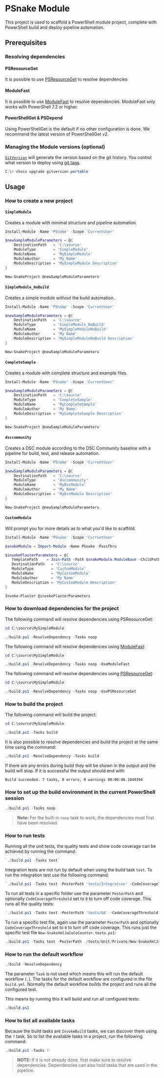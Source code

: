 # PSnake Module

This project is used to scaffold a PowerShell module project, complete with
PowerShell build and deploy pipeline automation.

## Prerequisites

### Resolving dependencies

#### PSResourceGet

It is possible to use [PSResourceGet](https://github.com/PowerShell/PSResourceGet) to resolve dependencies

#### ModuleFast

It is possible to use [ModuleFast](https://github.com/JustinGrote/ModuleFast) to resolve dependencies. 
ModuleFast only works with PowerShell 7.2 or higher.

#### PowerShellGet & PSDepend

Using PowerShellGet is the default if no other configuration is done. 
We recommend the latest version of PowerShellGet v2.

### Managing the Module versions (optional)

[`GitVersion`](https://gitversion.net/docs/) will generate the version based on the git history. 
You control what version to deploy using [git tags](https://git-scm.com/book/en/v2/Git-Basics-Tagging).

```PowerShell
C:\> choco upgrade gitversion.portable
```


## Usage

### How to create a new project

#### `SimpleModule`

Creates a module with minimal structure and pipeline automation.

```powershell
Install-Module -Name 'PSnake' -Scope 'CurrentUser'

$newSampleModuleParameters = @{
    DestinationPath   = 'C:\source'
    ModuleType        = 'SimpleModule'
    ModuleName        = 'MySimpleModule'
    ModuleAuthor      = 'My Name'
    ModuleDescription = 'MySimpleModule Description'
}

New-SnakeProject @newSampleModuleParameters
```

#### `SimpleModule_NoBuild`

Creates a simple module without the build automation.

```powershell
Install-Module -Name 'PSnake' -Scope 'CurrentUser'

$newSampleModuleParameters = @{
    DestinationPath   = 'C:\source'
    ModuleType        = 'SimpleModule_NoBuild'
    ModuleName        = 'MySimpleModuleNoBuild'
    ModuleAuthor      = 'My Name'
    ModuleDescription = 'MySimpleModuleNoBuild Description'
}

New-SnakeProject @newSampleModuleParameters
```

#### `CompleteSample`

Creates a module with complete structure and example files.

```powershell
Install-Module -Name 'PSnake' -Scope 'CurrentUser'

$newSampleModuleParameters = @{
    DestinationPath   = 'C:\source'
    ModuleType        = 'CompleteSample'
    ModuleName        = 'MyCompleteSample'
    ModuleAuthor      = 'My Name'
    ModuleDescription = 'MyCompleteSample Description'
}

New-SnakeProject @newSampleModuleParameters
```

#### `dsccommunity`

Creates a DSC module according to the DSC Community baseline with a pipeline
for build, test, and release automation.

```powershell
Install-Module -Name 'PSnake' -Scope 'CurrentUser'

$newSampleModuleParameters = @{
    DestinationPath   = 'C:\source'
    ModuleType        = 'dsccommunity'
    ModuleName        = 'MyDscModule'
    ModuleAuthor      = 'My Name'
    ModuleDescription = 'MyDscModule Description'
}

New-SnakeProject @newSampleModuleParameters
```

#### `CustomModule`

Will prompt you for more details as to what you'd like to scaffold.

```powershell
Install-Module -Name 'PSnake' -Scope 'CurrentUser'

$snakeModule = Import-Module -Name PSnake -PassThru

$invokePlasterParameters = @{
   TemplatePath    = Join-Path -Path $snakeModule.ModuleBase -ChildPath 'Templates/PSnake'
   DestinationPath   = 'C:\source'
   ModuleType        = 'CustomModule'
   ModuleName        = 'MyCustomModule'
   ModuleAuthor      = 'My Name'
   ModuleDescription = 'MyCustomModule Description'
}

Invoke-Plaster @invokePlasterParameters
```

### How to download dependencies for the project


The following command will resolve dependencies using PSResourceGet:

```powershell
cd C:\source\MySimpleModule

./build.ps1 -ResolveDependency -Tasks noop
```

The following command will resolve dependencies using [ModuleFast](https://github.com/JustinGrote/ModuleFast):

```powershell
cd C:\source\MySimpleModule

./build.ps1 -ResolveDependency -Tasks noop -UseModuleFast
```

The following command will resolve dependencies using [PSResourceGet](https://github.com/PowerShell/PSResourceGet):

```powershell
cd C:\source\MySimpleModule

./build.ps1 -ResolveDependency -Tasks noop -UsePSResourceGet
```

### How to build the project


The following command will build the project:

```powershell
cd C:\source\MySimpleModule

./build.ps1 -Tasks build
```

It is also possible to resolve dependencies and build the project
at the same time using the command:

```powershell
./build.ps1 -ResolveDependency -Tasks build
```

If there are any errors during build they will be shown in the output and the
build will stop. If it is successful the output should end with:

```plaintext
Build succeeded. 7 tasks, 0 errors, 0 warnings 00:00:06.1049394
```

### How to set up the build environment in the current PowerShell session

```powershell
./build.ps1 -Tasks noop
```

>**Note:** For the built-in `noop` task to work, the dependencies must first have been resolved.

### How to run tests
Running all the unit tests, the quality tests and show code coverage can
be achieved by running the command:

```powershell
`./build.ps1 -Tasks test`
```

Integration tests are not run by default when using the build task `test`.
To run the integration test use the following command:

```powershell
`./build.ps1 -Tasks test -PesterPath 'tests/Integration' -CodeCoverageThreshold 0`
```

To run all tests in a specific folder use the parameter `PesterPath` and
optionally `CodeCoverageThreshold` set to `0` to turn off code coverage.
This runs all the quality tests:

```powershell
`./build.ps1 -Tasks test -PesterPath 'tests/QA' -CodeCoverageThreshold 0`
```

To run a specific test file, again use the parameter `PesterPath` and
optionally `CodeCoverageThreshold` set to `0` to turn off code coverage.
This runs just the specific test file `New-SnakeXmlJaCoCoCounter.tests.ps1`:

<!-- markdownlint-disable MD013 - Line length -->
```powershell
./build.ps1 -Tasks test -PesterPath ./tests/Unit/Private/New-SnakeXmlJaCoCoCounter.tests.ps1 -CodeCoverageThreshold 0
```
<!-- markdownlint-enable MD013 - Line length -->

### How to run the default workflow

```powershell
./build -ResolveDependency
```

The parameter `Task` is not used which means this will run the default workflow
(`.`). The tasks for the default workflow are configured in the file `build.yml`.
Normally the default workflow builds the project and runs all the configured test.

This means by running this it will build and run all configured tests:

```powershell
./build.ps1
```

### How to list all available tasks

Because the build tasks are `InvokeBuild` tasks, we can discover them using
the `?` task. So to list the available tasks in a project, run the following
command:

```powershell
./build.ps1 -Tasks ?
```

> **NOTE:** If it is not already done, first make sure to resolve dependencies.
> Dependencies can also hold tasks that are used in the pipeline.
